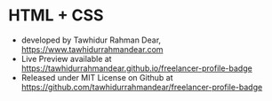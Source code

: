 # HTML + CSS

* developed by Tawhidur Rahman Dear, https://www.tawhidurrahmandear.com 
* Live Preview available at https://tawhidurrahmandear.github.io/freelancer-profile-badge 
* Released under MIT License on Github at https://github.com/tawhidurrahmandear/freelancer-profile-badge 
